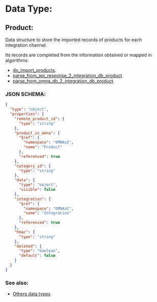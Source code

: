 # Data Type: 

## Product:

Data structure to store the imported records of products for each integration channel.

Its records are completed from the information obtained or mapped in algorithms: 

* [do_import_products](../action-algorithms/do_import_products.md).
* [parse_from_api_response_2_integration_db_product](../parser-algorithms/parse_from_api_response_2_integration_db_product.md).
* [parse_from_omna_db_2_integration_db_product](../parser-algorithms/parse_from_omna_db_2_integration_db_product.md).
    
### JSON SCHEMA:
```JSON
{
  "type": "object",
  "properties": {
    "remote_product_id": {
      "type": "string"
    },
    "product_in_omna": {
      "$ref": {
        "namespace": "OMNAv2",
        "name": "Product"
      },
      "referenced": true
    },
    "category_id": {
      "type": "string"
    },
    "data": {
      "type": "object",
      "visible": false
    },
    "integration": {
      "$ref": {
        "namespace": "OMNAv2",
        "name": "Integration"
      },
      "referenced": true
    },
    "hmac": {
      "type": "string"
    },
    "deleted": {
      "type": "boolean",
      "default": false
    }
  }
}
```

### See also:
* [Others data types](overview?id=Product)